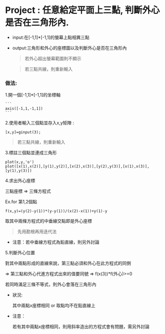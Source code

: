 # Project : 任意給定平面上三點, 判斷外心是否在三角形內.

  * input:在[-1,1]*[-1,1]的螢幕上點相異三點
  
  * output:三角形和外心的座標圖以及判斷外心是否在三角形內
  
      > 若外心超出螢幕範圍則不顯示
      
      > 若三點共線，則重新輸入

### 做法:

1.開一個[-1,1]*[-1,1]的坐標軸 

	```  
	axis([-1,1,-1,1])
	``` 
		
2.使用者輸入三個點並存入x,y矩陣 : 
``` 
[x,y]=ginput(3);
``` 
  > 若三點共線，則重新輸入

3.標註三個點並連成三角形

``` 
plot(x,y,'o') 
plot([x(1),x(2)],[y(1),y(2)],[x(2),x(3)],[y(2),y(3)],[x(1),x(3)],[y(1),y(3)])
``` 

4.求出外心座標

三點座標 => 三條方程式

Ex.for 第1,2個點

	f(x,y)=(y(2)-y(1))*(y-y(1))/(x(2)-x(1))+y(1)-y

取其中兩條方程式的中垂線交點即是外心座標

> 先用勘根再用迭代法

* 注意：若中垂線方程式為鉛直線，則另外討論

5.判斷外心位置

對其中兩點形成的直線來說，第三點必須和外心在此方程式的同側

  => 第三點和外心代進方程式出來的值要同號 => f(x(3))*f(外心)>=0

若同時滿足三條不等式，則外心會落在三角形內

* 狀況:

	其中兩點x座標相同 or 取點均不在鉛直線上

* 注意：

	若有其中兩點x座標相同，則用斜率造出的方程式會有問題，需另外討論
